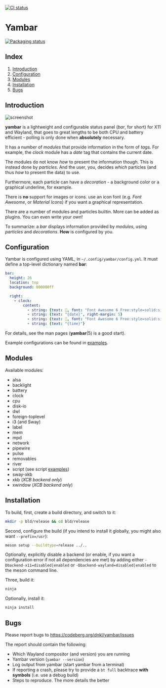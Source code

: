 [![CI status](https://ci.codeberg.org/api/badges/dnkl/yambar/status.svg)](https://ci.codeberg.org/dnkl/yambar)

# Yambar

[![Packaging status](https://repology.org/badge/vertical-allrepos/yambar.svg)](https://repology.org/project/yambar/versions)


## Index

1. [Introduction](#introduction)
1. [Configuration](#configuration)
1. [Modules](#modules)
1. [Installation](#installation)
1. [Bugs](#bugs)


## Introduction

![screenshot](screenshot.png "Example configuration")

**yambar** is a lightweight and configurable status panel (_bar_, for
short) for X11 and Wayland, that goes to great lengths to be both CPU
and battery efficient - polling is only done when **absolutely**
necessary.

It has a number of _modules_ that provide information in the form of
_tags_. For example, the _clock_ module has a _date_ tag that contains
the current date.

The modules do not know _how_ to present the information though. This
is instead done by _particles_. And the user, you, decides _which_
particles (and thus _how_ to present the data) to use.

Furthermore, each particle can have a _decoration_ - a background
color or a graphical underline, for example.

There is **no** support for images or icons. use an icon font
(e.g. _Font Awesome_, or _Material Icons_) if you want a graphical
representation.

There are a number of modules and particles builtin. More can be added
as plugins. You can even write your own!

To summarize: a _bar_ displays information provided by _modules_,
using _particles_ and _decorations_. **How** is configured by you.


## Configuration

Yambar is configured using YAML, in `~/.config/yambar/config.yml`. It
must define a top-level dictionary named **bar**:

```yaml
bar:
  height: 26
  location: top
  background: 000000ff

  right:
    - clock:
        content:
          - string: {text: , font: "Font Awesome 6 Free:style=solid:size=12"}
          - string: {text: "{date}", right-margin: 5}
          - string: {text: , font: "Font Awesome 6 Free:style=solid:size=12"}
          - string: {text: "{time}"}
```

For details, see the man pages (**yambar**(5) is a good start).

Example configurations can be found in [examples](examples/configurations).


## Modules

Available modules:

* alsa
* backlight
* battery
* clock
* cpu
* disk-io
* dwl
* foreign-toplevel
* i3 (and Sway)
* label
* mem
* mpd
* network
* pipewire
* pulse
* removables
* river
* script (see script [examples](examples/scripts))
* sway-xkb
* xkb (_XCB backend only_)
* xwindow (_XCB backend only_)


## Installation

To build, first, create a build directory, and switch to it:
```sh
mkdir -p bld/release && cd bld/release
```

Second, configure the build (if you intend to install it globally, you
might also want `--prefix=/usr`):
```sh
meson setup --buildtype=release ../..
```

Optionally, explicitly disable a backend (or enable, if you want a
configuration error if not all dependencies are met) by adding either
`-Dbackend-x11=disabled|enabled` or
`-Dbackend-wayland=disabled|enabled` to the meson command line.

Three, build it:
```sh
ninja
```

Optionally, install it:
```sh
ninja install
```

## Bugs

Please report bugs to https://codeberg.org/dnkl/yambar/issues

The report should contain the following:

* Which Wayland compositor (and version) you are running
* Yambar version (`yambar --version`)
* Log output from yambar (start yambar from a terminal)
* If reporting a crash, please try to provide a `bt full` backtrace
  **with symbols** (i.e. use a debug build)
* Steps to reproduce. The more details the better
